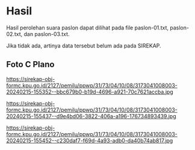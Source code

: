 # Hasil

Hasil perolehan suara paslon dapat dilihat pada file paslon-01.txt, paslon-02.txt, dan paslon-03.txt.

Jika tidak ada, artinya data tersebut belum ada pada SIREKAP.

## Foto C Plano

https://sirekap-obj-formc.kpu.go.id/2127/pemilu/ppwp/31/73/04/10/08/3173041008003-20240215-155352--bbc679b0-b19d-4696-a921-70c7621accba.jpg

https://sirekap-obj-formc.kpu.go.id/2127/pemilu/ppwp/31/73/04/10/08/3173041008003-20240215-155437--d9e4bd06-3822-406a-a196-176734893439.jpg

https://sirekap-obj-formc.kpu.go.id/2127/pemilu/ppwp/31/73/04/10/08/3173041008003-20240215-155452--c230daf7-f69d-4a93-adb0-da40b74ab817.jpg
